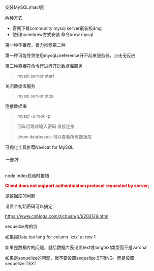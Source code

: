 安装MySQL(mac版)

两种方式

- 官网下载community mysql server最新版dmg
- 使用homebrew方式安装 命令brew mysql



第一种不推荐，极力推荐第二种



第一种可能导致使用mysql.preference开不起来服务器，点击无反应



第二种直接在命令行进行开启数据库服务

> mysql.server start

关闭数据库服务

> mysql.server stop



连接数据库

> mysql -u root -p
>
> 回车后跳过输入密码 直接连接
>
> show databases; 可以查看所有数据库



可视化工具推荐Navicat for MySQL



###### 一些坑

node index启动时报错



<font color="dark">**Client does not support authentication protocol requested by server;**</font>

是数据库的问题

设置个初始密码可以搞定

https://www.cnblogs.com/zichuan/p/9203129.html



sequelize库的坑



如果报Data too long for column ‘xxx’ at row 1



如果是数据库的问题，就给数据库表设置text或longtext类型而不是varchar

如果是sequelize的问题，就不要设置sequelize.STRING，而是设置sequelize.TEXT